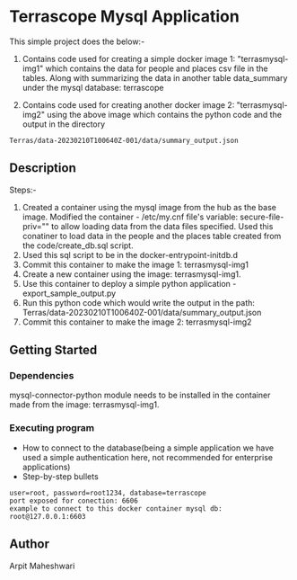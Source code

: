 # Terrascope Mysql Application 

This simple project does the below:-
1. Contains code used for creating a simple docker image 1: "terrasmysql-img1" which contains the data for 
people and places csv file in the tables. Along with summarizing the data in another table data_summary 
under the mysql database: terrascope

2. Contains code used for creating another docker image 2: "terrasmysql-img2" using the above image which
contains the python code and the output in the directory 
```
Terras/data-20230210T100640Z-001/data/summary_output.json
```


## Description

Steps:-

1. Created a container using the mysql image from the hub as the base image. Modified the container - /etc/my.cnf
file's variable: secure-file-priv="" to allow loading data from the data files specified.
Used this conatiner to load data in the people and the places table created from the code/create_db.sql script.
2. Used this sql script to be in the docker-entrypoint-initdb.d
3. Commit this container to make the image 1: terrasmysql-img1
4. Create a new container using the image: terrasmysql-img1.
5. Use this container to deploy a simple python application - export_sample_output.py
6. Run this python code which would write the output in the path:
Terras/data-20230210T100640Z-001/data/summary_output.json
7. Commit this container to make the image 2: terrasmysql-img2

## Getting Started

### Dependencies

mysql-connector-python module needs to be installed in the container made from the image: terrasmysql-img1.



### Executing program

* How to connect to the database(being a simple application we have used a simple authentication here, not recommended for enterprise applications)
* Step-by-step bullets
```
user=root, password=root1234, database=terrascope
port exposed for conection: 6606
example to connect to this docker container mysql db: root@127.0.0.1:6603
```


## Author

Arpit Maheshwari
